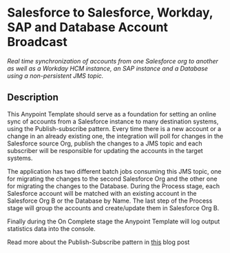 # Salesforce to Salesforce, Workday, SAP and Database Account Broadcast

_Real time synchronization of accounts from one Salesforce org to another as well as a Workday HCM instance, an SAP instance and a Database using a non-persistent JMS topic._

## Description

This Anypoint Template should serve as a foundation for setting an online sync of accounts from a Salesforce instance to many destination systems, using the Publish-subscribe pattern. Every time there is a new account or a change in an already existing one, the integration will poll for changes in the Salesforce source Org, publish the changes to a JMS topic and each subscriber will be responsible for updating the accounts in the target systems.

The application has two different batch jobs consuming this JMS topic, one for migrating the changes to the second Salesforce Org and the other one for migrating the changes to the Database. During the Process stage, each Salesforce account will be matched with an existing account in the Salesforce Org B or the Database by Name. The last step of the Process stage will group the accounts and create/update them in Salesforce Org B.

Finally during the On Complete stage the Anypoint Template will log output statistics data into the console.

Read more about the Publish-Subscribe pattern in [this](http://blogs.mulesoft.com/introducing-pubsub-pattern-anypoint-templates/) blog post
